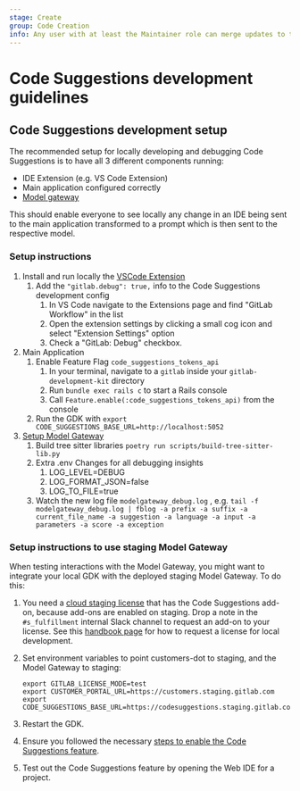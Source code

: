```yaml
---
stage: Create
group: Code Creation
info: Any user with at least the Maintainer role can merge updates to this content. For details, see https://docs.gitlab.com/ee/development/development_processes.html#development-guidelines-review.
---
```


# Code Suggestions development guidelines

## Code Suggestions development setup

The recommended setup for locally developing and debugging Code Suggestions is to have all 3 different components running:

- IDE Extension (e.g. VS Code Extension)
- Main application configured correctly
- [Model gateway](https://gitlab.com/gitlab-org/modelops/applied-ml/code-suggestions/ai-assist)

This should enable everyone to see locally any change in an IDE being sent to the main application transformed to a prompt which is then sent to the respective model.

### Setup instructions

1. Install and run locally the [VSCode Extension](https://gitlab.com/gitlab-org/gitlab-vscode-extension/-/blob/main/CONTRIBUTING.md#configuring-development-environment)
   1. Add the ```"gitlab.debug": true,``` info to the Code Suggestions development config
      1. In VS Code navigate to the Extensions page and find "GitLab Workflow" in the list
      1. Open the extension settings by clicking a small cog icon and select "Extension Settings" option
      1. Check a "GitLab: Debug" checkbox.
1. Main Application
   1. Enable Feature Flag ```code_suggestions_tokens_api```
      1. In your terminal, navigate to a `gitlab` inside your `gitlab-development-kit` directory
      1. Run `bundle exec rails c` to start a Rails console
      1. Call `Feature.enable(:code_suggestions_tokens_api)` from the console
   1. Run the GDK with ```export CODE_SUGGESTIONS_BASE_URL=http://localhost:5052```
1. [Setup Model Gateway](https://gitlab.com/gitlab-org/modelops/applied-ml/code-suggestions/ai-assist#how-to-run-the-server-locally)
    1. Build tree sitter libraries ```poetry run scripts/build-tree-sitter-lib.py```
    1. Extra .env Changes for all debugging insights
        1. LOG_LEVEL=DEBUG
        1. LOG_FORMAT_JSON=false
        1. LOG_TO_FILE=true
    1. Watch the new log file ```modelgateway_debug.log``` , e.g. ```tail -f modelgateway_debug.log | fblog -a prefix -a suffix -a current_file_name -a suggestion -a language -a input -a parameters -a score -a exception```

### Setup instructions to use staging Model Gateway

When testing interactions with the Model Gateway, you might want to integrate your local GDK
with the deployed staging Model Gateway. To do this:

1. You need a [cloud staging license](../../user/project/repository/code_suggestions/self_managed.md#upgrade-gitlab) that has the Code Suggestions add-on, because add-ons are enabled on staging. Drop a note in the `#s_fulfillment` internal Slack channel to request an add-on to your license. See this [handbook page](https://about.gitlab.com/handbook/developer-onboarding/#working-on-gitlab-ee-developer-licenses) for how to request a license for local development.
1. Set environment variables to point customers-dot to staging, and the Model Gateway to staging:

   ```shell
   export GITLAB_LICENSE_MODE=test
   export CUSTOMER_PORTAL_URL=https://customers.staging.gitlab.com
   export CODE_SUGGESTIONS_BASE_URL=https://codesuggestions.staging.gitlab.com
   ```

1. Restart the GDK.
1. Ensure you followed the necessary [steps to enable the Code Suggestions feature](../../user/project/repository/code_suggestions/self_managed.md).
1. Test out the Code Suggestions feature by opening the Web IDE for a project.
